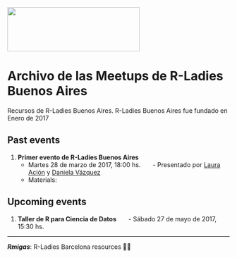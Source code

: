 <img src="https://github.com/rladies/starter-kit/blob/master/logo/R-LadiesGlobal_RBG_online_LogoWithText_Horizontal.png" data-canonical-src="https://github.com/rladies/starter-kit/blob/master/logo/R-LadiesGlobal_RBG_online_LogoWithText_Horizontal.png" width="300" height="100" />

# Archivo de las Meetups de R-Ladies Buenos Aires

Recursos de R-Ladies Buenos Aires.
R-Ladies Buenos Aires fue fundado en Enero de 2017

## Past events
  1. **Primer evento de R-Ladies Buenos Aires**
       - Martes 28 de marzo de 2017, 18:00 hs.
       - Presentado por [Laura Ación](https://rladies.org/argentina-rladies/name/laura-acion/) y [Daniela Vázquez](d4tagirl.com)
       - Materials:

## Upcoming events
  1. **Taller de R para Ciencia de Datos**
       - Sábado 27 de mayo de 2017, 15:30 hs.

---

__*Rmigas*__: R-Ladies Barcelona resources :ant::ant:
